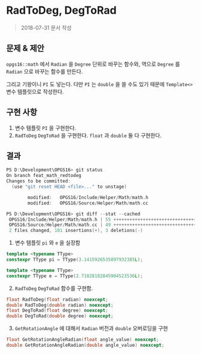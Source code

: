 # RadToDeg, DegToRad

> 2018-07-31 문서 작성

## 문제 & 제안

`opgs16::math` 에서 `Radian` 을 `Degree` 단위로 바꾸는 함수와, 역으로 `Degree` 를 `Radian` 으로 바꾸는 함수를 만든다.

그리고 기왕이니 `PI` 도 넣는다. 다만 `PI` 는 `double` 을 쓸 수도 있기 때문에 `Template<>` 변수 템플릿으로 작성한다.

## 구현 사항

1. 변수 템플릿 `PI` 을 구현한다.
2. `RadToDeg` `DegToRad` 을 구현한다. `float` 과 `double` 둘 다 구현한다.

## 결과

``` c++
PS D:\Development\OPGS16> git status
On branch feat_math_redtodeg
Changes to be committed:
  (use "git reset HEAD <file>..." to unstage)

        modified:   OPGS16/Include/Helper/Math/math.h
        modified:   OPGS16/Source/Helper/Math/math.cc

PS D:\Development\OPGS16> git diff --stat --cached
 OPGS16/Include/Helper/Math/math.h | 55 ++++++++++++++++++++++++++++++++++++++-
 OPGS16/Source/Helper/Math/math.cc | 49 ++++++++++++++++++++++++++++++++--
 2 files changed, 101 insertions(+), 3 deletions(-)
```

1. 변수 템플릿 `pi` 와 `e` 을 실장함

``` c++
template <typename TType>
constexpr TType pi = TType(3.1415926535897932385L);

template <typename TType>
constexpr TType e = TType(2.71828182845904523536L);
```

2. `RadToDeg` `DegToRad` 함수를 구현함.

``` c++
float RadToDeg(float radian) noexcept;
double RadToDeg(double radian) noexcept;
float DegToRad(float degree) noexcept;
double DegToRad(double degree) noexcept;
```

3. `GetRotationAngle` 에 대해서 `Radian` 버전과 `double` 오버로딩을 구현

``` c++
float GetRotationAngleRadian(float angle_value) noexcept;
double GetRotationAngleRadian(double angle_value) noexcept;
```

